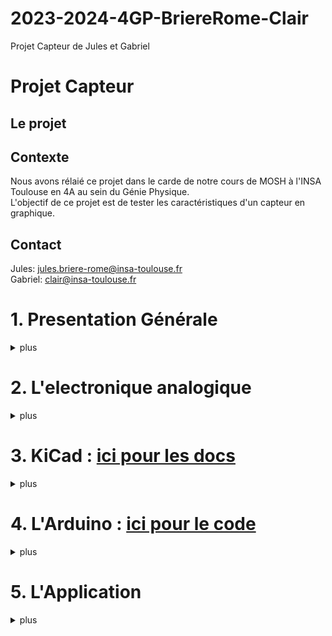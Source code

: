 # 2023-2024-4GP-BriereRome-Clair
Projet Capteur de Jules et Gabriel 
# Projet Capteur

## Le projet


## Contexte <br>
Nous avons rélaié ce projet dans le carde de notre cours de MOSH à l'INSA Toulouse en 4A au sein du Génie Physique. <br>
L'objectif de ce projet est de tester les caractéristiques d'un capteur en graphique. <br>

## Contact <br>
Jules: jules.briere-rome@insa-toulouse.fr <br>
Gabriel: clair@insa-toulouse.fr

# 1. Presentation Générale
<details>
<summary> plus </summary>
Voici un petit schéma de notre projet.
    ```mermaid
graph TD;
    A[Flex Sensor]-->B((Carte Arduino));
    B((Carte Arduino))-->G[Module BT];
    E[Boutons]-->B((Carte Arduino));
    E[Boutons]-.-F[OLED];
    B[Capteur Graphite]-->C[Ampli];
    C[Ampli]-->B((Carte Arduino));
    C[Ampli]<--> D[Potetiomètre];
    D[Potetiomètre] -.- E[Boutons];
    H[(Appli)] -.- G[Module BT];
    ``` 
    Le projet comprend plusieures parties differentes. Le principe est que nous amplificatieur pour lire la valeur de la du capteur sur l'arduino. Nous utilisons ensuite une application mobile pour lire les mesures sur notre téléphone. <br>
        Chacune de parties de ce projet est detaillé ci-dessous.
</details>

# 2. L'electronique analogique
<details>
<summary> plus </summary>
Notre capteur est un capteur à resistance variable. Ainsi, pour lire la valeur de la resistance, nous utilisons un pont diviseur de tension.<br>
    Cependnat, le signal obtenu est très faible. Pour l'amplifier, nous utilisons un montage...<br>
    Gabriel c'est ta partie
</details>

# 3. KiCad : [ici pour les docs](https://github.com/MOSH-Insa-Toulouse/2023-2024-4GP-BriereRome-Clair/tree/main/Shield)
<details>
<summary> plus </summary>
    Nous avons réalisé un PCB en utilisant l'application Kicad. Pour ce faire, nous avons repris le schéma éléctrique decrit ci-dessus. <br>
    Une fois le document complété, nous avons imprimé le PCB et avons soudé chacun des composants. <br>
    <br>
   Partie Schématique: <br>
   <img src="Images/Kicad%20partie%201.png"  width="900"> <br>
   <br>
   Partie PCB : <br>
   <img src="Images/Kicad%20partie%202.png"  width="900"> <br>
</details>

# 4. L'Arduino : [ici pour le code](lien)
<details>
<summary> plus </summary>
Coucou
</details>

# 5. L'Application
<details>
<summary> plus </summary>
Coucou
</details>


